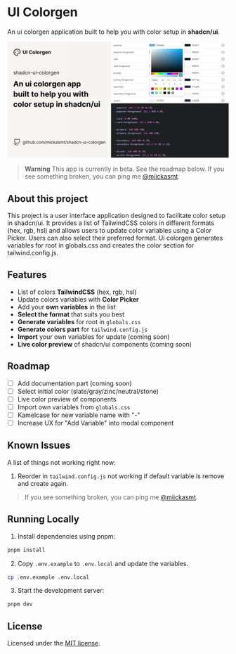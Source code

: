 # UI Colorgen

An ui colorgen application built to help you with color setup in **shadcn/ui**.

![hero](public/og.jpg)

> **Warning**
> This app is currently in beta. See the roadmap below.
> If you see something broken, you can ping me [@miickasmt](https://twitter.com/miickasmt).

## About this project

This project is a user interface application designed to facilitate color setup in shadcn/ui. It provides a list of TailwindCSS colors in different formats (hex, rgb, hsl) and allows users to update color variables using a Color Picker. Users can also select their preferred format. Ui colorgen generates variables for root in globals.css and creates the color section for tailwind.config.js.

## Features

- List of colors **TailwindCSS** (hex, rgb, hsl)
- Update colors variables with **Color Picker**
- Add your **own variables** in the list 
- **Select the format** that suits you best
- **Generate variables** for root in `globals.css`
- **Generate colors part** for `tailwind.config.js`
- **Import** your own variables for update (coming soon)
- **Live color preview** of shadcn/ui components (coming soon)

## Roadmap

- [ ] Add documentation part (coming soon)
- [ ] Select initial color (slate/gray/zinc/neutral/stone)
- [ ] Live color preview of components
- [ ] Import own variables from `globals.css`
- [ ] Kamelcase for new variable name with "-"
- [ ] Increase UX for "Add Variable" into modal component

## Known Issues

A list of things not working right now:

1. Reorder in `tailwind.config.js` not working if default variable is remove and create again.

> If you see something broken, you can ping me [@miickasmt](https://twitter.com/miickasmt).

## Running Locally

1. Install dependencies using pnpm:

```sh
pnpm install
```

2. Copy `.env.example` to `.env.local` and update the variables.

```sh
cp .env.example .env.local
```

3. Start the development server:

```sh
pnpm dev
```

## License

Licensed under the [MIT license](https://github.com/mickasmt/ui-colorgen/blob/main/README.md).
